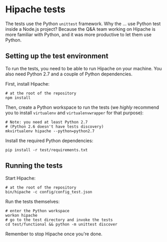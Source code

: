 Hipache tests
=============

The tests use the Python `unittest` framework. Why the ... use Python test inside a Node.js project? Because the Q&A team working on Hipache is more familiar with Python, and it was more productive to let them use Python.


Setting up the test environment
-------------------------------

To run the tests, you need to be able to run Hipache on your machine. You also need Python 2.7 and a couple of Python dependencies.

First, install Hipache:

    # at the root of the repository
    npm install

Then, create a Python workspace to run the tests (we *highly* recommend you to install `virtualenv` and `virtualenvwrapper` for that purpose):

    # Note: you need at least Python 2.7
    # (Python 2.6 doesn't have tests discovery)
    mkvirtualenv hipache --python=python2.7

Install the required Python dependencies:

    pip install -r test/requirements.txt


Running the tests
-----------------

Start Hipache:

    # at the root of the repository
    bin/hipache -c config/config_test.json

Run the tests themselves:

    # enter the Python workspace
    workon hipache
    # go to the test directory and invoke the tests
    cd test/functional && python -m unittest discover

Remember to stop Hipache once you're done.
